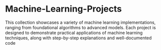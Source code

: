 # Machine-Learning-Projects
This collection showcases a variety of machine learning implementations, ranging from foundational algorithms to advanced models. Each project is designed to demonstrate practical applications of machine learning techniques, along with step-by-step explanations and well-documented code
